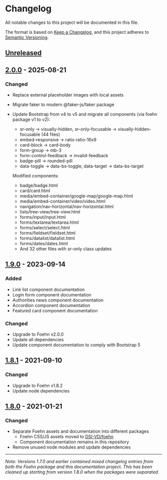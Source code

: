 # Changelog

All notable changes to this project will be documented in this file.

The format is based on [Keep a Changelog](https://keepachangelog.com/en/1.1.0/),
and this project adheres to [Semantic Versioning](https://semver.org/spec/v2.0.0.html).

## [Unreleased]

## [2.0.0] - 2025-08-21

### Changed

- Replace external placeholder images with local assets
- Migrate faker to modern @faker-js/faker package
- Update Bootstrap from v4 to v5 and migrate all components (via foehn package v1 to v2):
  - sr-only → visually-hidden, sr-only-focusable → visually-hidden-focusable (44 files)
  - embed-responsive → ratio ratio-16x9
  - card-block → card-body
  - form-group → mb-3
  - form-control-feedback → invalid-feedback
  - badge-pill → rounded-pill
  - data-toggle → data-bs-toggle, data-target → data-bs-target

  Modified components:
  - badge/badge.html
  - card/card.html
  - media/embed-container/google-map/google-map.html
  - media/embed-container/video/video.html
  - navigation/nav-horizontal/nav-horizontal.html
  - lists/tree-view/tree-view.html
  - forms/input/input.html
  - forms/textarea/textarea.html
  - forms/select/select.html
  - forms/fieldset/fieldset.html
  - forms/datalist/datalist.html
  - forms/dates/dates.html
  - And 32 other files with sr-only class updates

## [1.9.0] - 2023-09-14

### Added

- Link list component documentation
- Login form component documentation
- Authorities news component documentation
- Accordion component documentation
- Featured card component documentation

### Changed

- Upgrade to Foehn v2.0.0
- Update all dependencies
- Update component documentation to comply with Bootstrap 5

## [1.8.1] - 2021-09-10

### Changed

- Upgrade to Foehn v1.8.2
- Update node dependencies

## [1.8.0] - 2021-01-21

### Changed

- Separate Foehn assets and documentation into different packages
  - Foehn CSS/JS assets moved to [DSI-VD/foehn](https://github.com/DSI-VD/foehn)
  - Component documentation remains in this repository
- Remove unused node modules and update dependencies

---

*Note: Versions 1.7.0 and earlier contained mixed changelog entries from both the Foehn package and this documentation project. This has been cleaned up starting from version 1.8.0 when the packages were separated.*

[Unreleased]: https://github.com/DSI-VD/foehn-design-system/compare/v2.0.0...HEAD
[2.0.0]: https://github.com/DSI-VD/foehn-design-system/compare/v1.9.0...v2.0.0
[1.9.0]: https://github.com/DSI-VD/foehn-design-system/compare/v1.8.1...v1.9.0
[1.8.1]: https://github.com/DSI-VD/foehn-design-system/compare/v1.8.0...v1.8.1
[1.8.0]: https://github.com/DSI-VD/foehn-design-system/releases/tag/v1.8.0